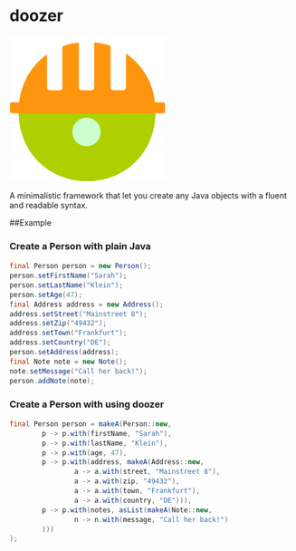 # doozer
![Doozer](./misc/Doozer_256.png)

A minimalistic framework that let you create any Java objects with a fluent and readable syntax.

##Example

### Create a Person with plain Java

```Java
final Person person = new Person();
person.setFirstName("Sarah");
person.setLastName("Klein");
person.setAge(47);
final Address address = new Address();
address.setStreet("Mainstreet 8");
address.setZip("49432");
address.setTown("Frankfurt");
address.setCountry("DE");
person.setAddress(address);
final Note note = new Note();
note.setMessage("Call her back!");
person.addNote(note);
```
### Create a Person with using doozer

```Java
final Person person = makeA(Person::new,
		p -> p.with(firstName, "Sarah"),
		p -> p.with(lastName, "Klein"),
		p -> p.with(age, 47),
		p -> p.with(address, makeA(Address::new,
				a -> a.with(street, "Mainstreet 8"),
				a -> a.with(zip, "49432"),
				a -> a.with(town, "Frankfurt"),
				a -> a.with(country, "DE"))),
		p -> p.with(notes, asList(makeA(Note::new,
				n -> n.with(message, "Call her back!")
		)))
);
```
